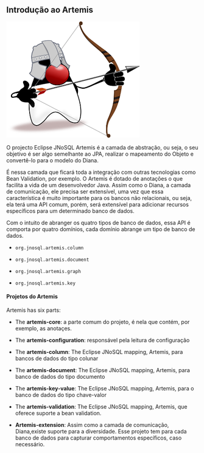 ## Introdução ao Artemis

![](../../images/duke-artemis-min.png)

O projecto Eclipse JNoSQL Artemis é a camada de abstração, ou seja, o seu objetivo é ser algo semelhante ao JPA, realizar o mapeamento do Objeto e convertê-lo para o modelo do Diana.

É nessa camada que ficará toda a integração com outras tecnologias como Bean Validation, por exemplo. O Artemis é dotado de anotações o que facilita a vida de um desenvolvedor Java. Assim como o Diana, a camada de comunicação, ele precisa ser extensível, uma vez que essa característica é muito importante para os bancos não relacionais, ou seja, ela terá uma API comum, porém, será extensível para adicionar recursos específicos para um determinado banco de dados.

Com o intuito de abranger os quatro tipos de banco de dados, essa API é comporta por quatro domínios, cada domínio abrange um tipo de banco de dados.

* `org.jnosql.artemis.column`

* `org.jnosql.artemis.document`

* `org.jnosql.artemis.graph`

* `org.jnosql.artemis.key`

#### Projetos do Artemis

Artemis has six parts:

* The **artemis-core**: a parte comum do projeto, é nela que contém, por exemplo, as anotaçes.
* The **artemis-configuration**: responsável pela leitura de configuração
* The **artemis-column**: The Eclipse JNoSQL mapping, Artemis, para bancos de dados do tipo colunar
* The **artemis-document**: The Eclipse JNoSQL mapping, Artemis, para banco de dados do tipo documento
* The **artemis-key-value**: The Eclipse JNoSQL mapping, Artemis, para o banco de dados do tipo chave-valor
* The **artemis-validation**: The Eclipse JNoSQL mapping, Artemis, que oferece suporte a bean validation.

* **Artemis-extension**: Assim como a camada de comunicação, Diana,existe suporte para a diversidade. Esse projeto tem para cada banco de dados para capturar comportamentos específicos, caso necessário.



